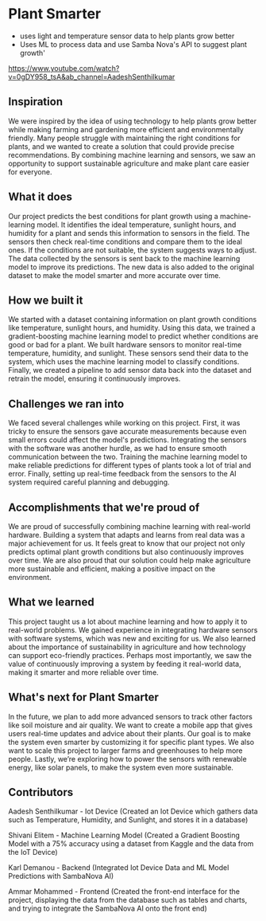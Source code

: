 # Plant Smarter
- uses light and temperature sensor data to help plants grow better
- Uses ML to process data and use Samba Nova's API to suggest plant growth'

https://www.youtube.com/watch?v=0gDY958_tsA&ab_channel=AadeshSenthilkumar

## Inspiration
We were inspired by the idea of using technology to help plants grow better while making farming and gardening more efficient and environmentally friendly. Many people struggle with maintaining the right conditions for plants, and we wanted to create a solution that could provide precise recommendations. By combining machine learning and sensors, we saw an opportunity to support sustainable agriculture and make plant care easier for everyone.

## What it does
Our project predicts the best conditions for plant growth using a machine-learning model. It identifies the ideal temperature, sunlight hours, and humidity for a plant and sends this information to sensors in the field. The sensors then check real-time conditions and compare them to the ideal ones. If the conditions are not suitable, the system suggests ways to adjust. The data collected by the sensors is sent back to the machine learning model to improve its predictions. The new data is also added to the original dataset to make the model smarter and more accurate over time.

## How we built it
We started with a dataset containing information on plant growth conditions like temperature, sunlight hours, and humidity. Using this data, we trained a gradient-boosting machine learning model to predict whether conditions are good or bad for a plant. We built hardware sensors to monitor real-time temperature, humidity, and sunlight. These sensors send their data to the system, which uses the machine learning model to classify conditions. Finally, we created a pipeline to add sensor data back into the dataset and retrain the model, ensuring it continuously improves.

## Challenges we ran into
We faced several challenges while working on this project. First, it was tricky to ensure the sensors gave accurate measurements because even small errors could affect the model's predictions. Integrating the sensors with the software was another hurdle, as we had to ensure smooth communication between the two. Training the machine learning model to make reliable predictions for different types of plants took a lot of trial and error. Finally, setting up real-time feedback from the sensors to the AI system required careful planning and debugging.

## Accomplishments that we're proud of
We are proud of successfully combining machine learning with real-world hardware. Building a system that adapts and learns from real data was a major achievement for us. It feels great to know that our project not only predicts optimal plant growth conditions but also continuously improves over time. We are also proud that our solution could help make agriculture more sustainable and efficient, making a positive impact on the environment.

## What we learned
This project taught us a lot about machine learning and how to apply it to real-world problems. We gained experience in integrating hardware sensors with software systems, which was new and exciting for us. We also learned about the importance of sustainability in agriculture and how technology can support eco-friendly practices. Perhaps most importantly, we saw the value of continuously improving a system by feeding it real-world data, making it smarter and more reliable over time.

## What's next for Plant Smarter
In the future, we plan to add more advanced sensors to track other factors like soil moisture and air quality. We want to create a mobile app that gives users real-time updates and advice about their plants. Our goal is to make the system even smarter by customizing it for specific plant types. We also want to scale this project to larger farms and greenhouses to help more people. Lastly, we’re exploring how to power the sensors with renewable energy, like solar panels, to make the system even more sustainable.

## Contributors
Aadesh Senthilkumar - Iot Device (Created an Iot Device which gathers data such as Temperature, Humidity, and Sunlight, and stores it in a database)

Shivani Elitem - Machine Learning Model (Created a Gradient Boosting Model with a 75% accuracy using a dataset from Kaggle and the data from the IoT Device)

Karl Demanou - Backend (Integrated Iot Device Data and ML Model Predictions with SambaNova AI)

Ammar Mohammed - Frontend (Created the front-end interface for the project, displaying the data from the database such as tables and charts, and trying to integrate the SambaNova AI onto the front end)
